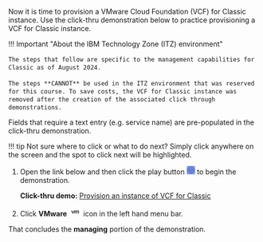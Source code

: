 Now it is time to provision a VMware Cloud Foundation (VCF) for Classic instance. Use the click-thru demonstration below to practice provisioning a VCF for Classic instance.

!!! Important "About the IBM Technology Zone (ITZ) environment"

    The steps that follow are specific to the management capabilities for Classic as of August 2024. 
 
    The steps **CANNOT** be used in the ITZ environment that was reserved for this course. To save costs, the VCF for Classic instance was removed after the creation of the associated click through demonstrations. 

Fields that require a text entry (e.g. service name) are pre-populated in the click-thru demonstration.

!!! tip
    Not sure where to click or what to do next? Simply click anywhere on the screen and the spot to click next will be highlighted.

1. Open the link below and then click the play button ![](_attachments/ClickThruPlayButton.png) to begin the demonstration.

    **Click-thru demo:** <a href={{clickthru.vcsManaging}} target ="_blank">Provision an instance of VCF for Classic</a>

<!-- **Click-thru demo:** <a href="https://ibm.github.io/SalesEnablement-VMware-L3/includes/VMware-Dedicated-Provisioning/index.html" target ="_blank">Provision an instance of IBM Cloud VMware Solutions **Dedicated**</a> -->

2. Click **VMware** ![](_attachments/VMicon.png) icon in the left hand menu bar.

That concludes the **managing** portion of the demonstration.
